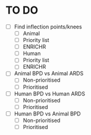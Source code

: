 # TO DO

- [ ] Find inflection points/knees
  - [ ]  Animal
    - [ ] Priority list
    - [ ] ENRICHR  
  - [ ]  Human
    - [ ] Priority list
    - [ ] ENRICHR
          
- [ ] Animal BPD vs Animal ARDS
  - [ ] Non-prioritised
  - [ ] Prioritised
        
- [ ] Human BPD vs Human ARDS
  - [ ] Non-prioritised
  - [ ] Prioritised
        
- [ ] Human BPD vs Animal BPD
  - [ ] Non-prioritised
  - [ ] Prioritised 
